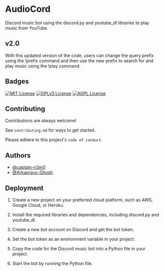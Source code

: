 
# AudioCord

Discord music bot using the discord.py and youtube_dl libraries to play music from YouTube.

## v2.0
With this updated version of the code, users can change the query prefix using the !prefix command and then use the new prefix to search for and play music using the !play command.

## Badges


[![MIT License](https://img.shields.io/badge/License-MIT-green.svg)](https://choosealicense.com/licenses/mit/)
[![GPLv3 License](https://img.shields.io/badge/License-GPL%20v3-yellow.svg)](https://opensource.org/licenses/)
[![AGPL License](https://img.shields.io/badge/license-AGPL-blue.svg)](http://www.gnu.org/licenses/agpl-3.0)


## Contributing

Contributions are always welcome!

See `contributing.md` for ways to get started.

Please adhere to this project's `code of conduct`.


## Authors

- [@captain-n3m0](https://www.github.com/captain-n3m0)
- [@Arkapravo-Ghosh](https://www.github.com/Arkapravo-Ghosh)



## Deployment

1) Create a new project on your preferred cloud platform, such as AWS, Google Cloud, or Heroku.

2) Install the required libraries and dependencies, including discord.py and youtube_dl.

3) Create a new bot account on Discord and get the bot token.

4) Set the bot token as an environment variable in your project.

5) Copy the code for the Discord music bot into a Python file in your project.
6) Start the bot by running the Python file.